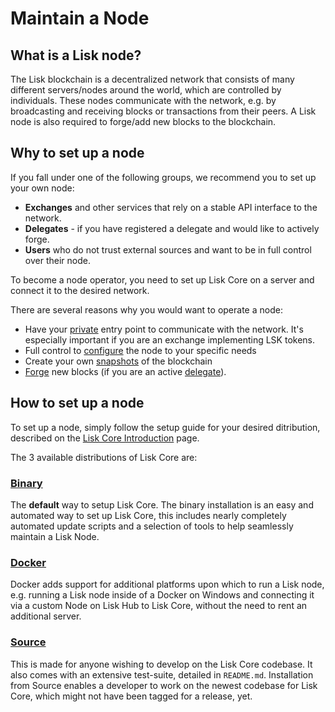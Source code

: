# Maintain a Node

## What is a Lisk node?

The Lisk blockchain is a decentralized network that consists of many different servers/nodes around the world, which are controlled by individuals.
These nodes communicate with the network, e.g. by broadcasting and receiving blocks or transactions from their peers.
A Lisk node is also required to forge/add new blocks to the blockchain.

## Why to set up a node

If you fall under one of the following groups, we recommend you to set up your own node:

- __Exchanges__ and other services that rely on a stable API interface to the network.
- __Delegates__ - if you have registered a delegate and would like to actively forge.
- __Users__ who do not trust external sources and want to be in full control over their node.

To become a node operator, you need to set up Lisk Core on a server and connect it to the desired network.

There are several reasons why you would want to operate a node:
- Have your [private](../lisk-core/configuration.md#api-access-control) entry point to communicate with the network. It's especially important if you are an exchange implementing LSK tokens.
- Full control to [configure](../lisk-core/configuration.md) the node to your specific needs
- Create your own [snapshots](../lisk-core/introduction.md#snapshots) of the blockchain
- [Forge](../lisk-core/configuration#forging) new blocks (if you are an active [delegate](../lisk-protocol/consensus.md#delegates)).

## How to set up a node

To set up a node, simply follow the setup guide for your desired ditribution, described on the [Lisk Core Introduction](../lisk-core/introduction.md#distributions) page.

The 3 available distributions of Lisk Core are:

### [Binary](../lisk-core/setup/binary.md)
The **default** way to setup Lisk Core.
The binary installation is an easy and automated way to set up Lisk Core, this includes nearly completely automated update scripts and a selection of tools to help seamlessly maintain a Lisk Node.

### [Docker](../lisk-core/setup/docker.md)
Docker adds support for additional platforms upon which to run a Lisk node, e.g. running a Lisk node inside of a Docker on Windows and connecting it via a custom Node on Lisk Hub to Lisk Core, without the need to rent an additional server.

### [Source](../lisk-core/setup/source.md)
This is made for anyone wishing to develop on the Lisk Core codebase. It also comes with an extensive test-suite, detailed in `README.md`. Installation from Source enables a developer to work on the newest codebase for Lisk Core, which might not have been tagged for a release, yet.
